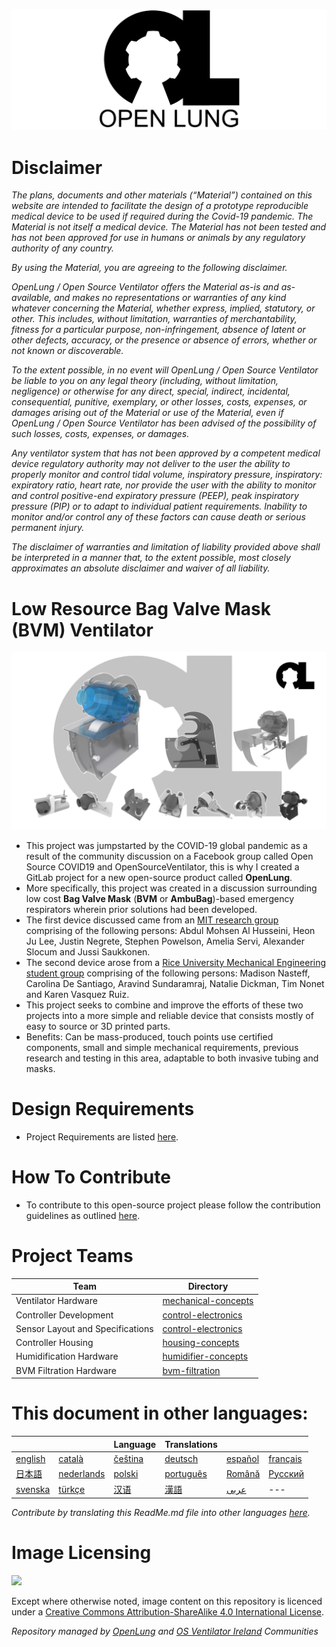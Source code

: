 ![OpenLung](images/OL_BANNER_2.png)

# Disclaimer

*The plans, documents and other materials (“Material”) contained on this website are intended to facilitate the design of a prototype reproducible medical device to be used if required during the Covid-19 pandemic. The Material is not itself a medical device. The Material has not been tested and has not been approved for use in humans or animals by any regulatory authority of any country.*

*By using the Material, you are agreeing to the following disclaimer.*

*OpenLung / Open Source Ventilator offers the Material as-is and as-available, and makes no representations or warranties of any kind whatever concerning the Material, whether express, implied, statutory, or other. This includes, without limitation, warranties of merchantability, fitness for a particular purpose, non-infringement, absence of latent or other defects, accuracy, or the presence or absence of errors, whether or not known or discoverable.*

*To the extent possible, in no event will OpenLung / Open Source Ventilator be liable to you on any legal theory (including, without limitation, negligence) or otherwise for any direct, special, indirect, incidental, consequential, punitive, exemplary, or other losses, costs, expenses, or damages arising out of the Material or use of the Material, even if OpenLung / Open Source Ventilator has been advised of the possibility of such losses, costs, expenses, or damages.*

*Any ventilator system that has not been approved by a competent medical device regulatory authority may not deliver to the user the ability to properly monitor and control tidal volume, inspiratory pressure, inspiratory: expiratory ratio, heart rate, nor provide the user with the ability to monitor and control positive-end expiratory pressure (PEEP), peak inspiratory pressure (PIP) or to adapt to individual patient requirements.  Inability to monitor and/or control any of these factors can cause death or serious permanent injury.*

*The disclaimer of warranties and limitation of liability provided above shall be interpreted in a manner that, to the extent possible, most closely approximates an absolute disclaimer and waiver of all liability.*

# Low Resource Bag Valve Mask (BVM) Ventilator

![Current Mechanical Concept](images/current_concept.png)

- This project was jumpstarted by the COVID-19 global pandemic as a result of the community discussion on a Facebook group called Open Source COVID19 and OpenSourceVentilator, this is why I created a GitLab project for a new open-source product called **OpenLung**.
- More specifically, this project was created in a discussion surrounding low cost **Bag Valve Mask** (**BVM** or **AmbuBag**)-based emergency respirators wherein prior solutions had been developed.
- The first device discussed came from an [MIT research group](https://web.mit.edu/2.75/projects/DMD_2010_Al_Husseini.pdf) comprising of the following persons: Abdul Mohsen Al Husseini, Heon Ju Lee, Justin Negrete, Stephen Powelson, Amelia Servi, Alexander Slocum and Jussi Saukkonen.
- The second device arose from a [Rice University Mechanical Engineering student group](http://oedk.rice.edu/Sys/PublicProfile/47585242/1063096) comprising of the following persons: Madison Nasteff, Carolina De Santiago, Aravind Sundaramraj, Natalie Dickman, Tim Nonet and Karen Vasquez Ruiz.
- This project seeks to combine and improve the efforts of these two projects into a more simple and reliable device that consists mostly of easy to source or 3D printed parts.
- Benefits: Can be mass-produced, touch points use certified components, small and simple mechanical requirements, previous research and testing in this area, adaptable to both invasive tubing and masks.

# Design Requirements

- Project Requirements are listed [here](requirements/design-requirements.md).

# How To Contribute

-  To contribute to this open-source project please follow the contribution guidelines as outlined [here](CONTRIBUTING.md).

# Project Teams
| Team | Directory |
|---|---|
| Ventilator Hardware | [mechanical-concepts](/mechanical-concepts) |
| Controller Development | [control-electronics](/control-electronics) |
| Sensor Layout and Specifications | [control-electronics](/control-electronics) |
| Controller Housing | [housing-concepts](/housing-concepts) |
| Humidification Hardware | [humidifier-concepts](/humidifier-concepts) |
| BVM Filtration Hardware | [bvm-filtration](/bvm-filtration) |

# This document in other languages:
| | | Language | Translations | | |
|---|---|---|---|---|---|
|[english](README.md) | [català](translations/README-ca.md) | [čeština](translations/README-cz.md)| [deutsch](translations/README-de.md) | [español](translations/README-es.md) | [français](translations/README-fr.md) |
| [日本語](translations/README-ja.md) | [nederlands](translations/README-nl.md) | [polski](translations/README-pl.md) | [português](translations/README-pt_BR.md) | [Română](translations/README-ro.md) | [Русский](translations/README-ru.md) |
| [svenska](translations/README-sv.md) | [türkçe](translations/README-tr.md) | [汉语](translations/README-zh-Hans.md) | [漢語](translations/README-zh-Hant.md) |[عربى](translations/README-ar.md)|---|

*Contribute by translating this ReadMe.md file into other languages [here](/translations).*

# Image Licensing

<img src='https://i.creativecommons.org/l/by-sa/4.0/88x31.png'></img>

Except where otherwise noted, image content on this repository is licenced under a [Creative Commons Attribution-ShareAlike 4.0 International License](https://creativecommons.org/licenses/by-sa/4.0/).

*Repository managed by [OpenLung](https://openlung.org/) and [OS Ventilator Ireland](https://opensourceventilator.ie/) Communities*

